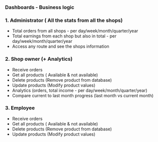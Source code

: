 ### Dashboards - Business logic

### 1. Administrator ( All the stats from all the shops)
* Total orders from all shops - per day/week/month/quarter/year
* Total earnings from each shop but also in total - per day/week/month/quarter/year
* Access any route and see the shops information

### 2. Shop owner (+ Analytics)
* Receive orders
* Get all products ( Available & not available)
* Delete products (Remove product from database)
* Update products (Modify product values)
* Analytics (orders, total income - per day/week/month/quarter/year)
* Compare current to last month progress (last month vs current month)

### 3. Employee
* Receive orders
* Get all products ( Available & not available)
* Delete products (Remove product from database)
* Update products (Modify product values)
